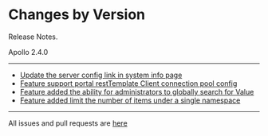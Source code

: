 Changes by Version
==================
Release Notes.

Apollo 2.4.0

------------------
* [Update the server config link in system info page](https://github.com/apolloconfig/apollo/pull/5204)
* [Feature support portal restTemplate Client connection pool config](https://github.com/apolloconfig/apollo/pull/5200)
* [Feature added the ability for administrators to globally search for Value](https://github.com/apolloconfig/apollo/pull/5182)
* [Feature added limit the number of items under a single namespace](https://github.com/apolloconfig/apollo/pull/5228)

------------------
All issues and pull requests are [here](https://github.com/apolloconfig/apollo/milestone/15?closed=1)
